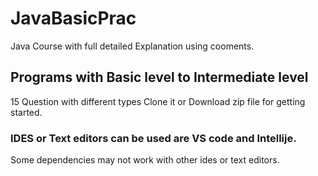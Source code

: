 # JavaBasicPrac
Java Course with full detailed Explanation using cooments.

## Programs with Basic level to Intermediate level 
15 Question with different types 
Clone it or Download zip file for getting started.

### IDES or Text editors can be used are VS code and Intellije.
Some dependencies may not work with other ides or text editors.
